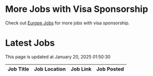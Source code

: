# More Jobs with Visa Sponsorship

Check out [Europe Jobs](https://github.com/sureshparimi/europejobs#latest-jobs) for more jobs with visa sponsorship.

# Latest Jobs

This page is updated at January 20, 2025 01:50:30

| Job Title | Job Location | Job Link | Job Posted |
| --- | --- | --- | --- |
